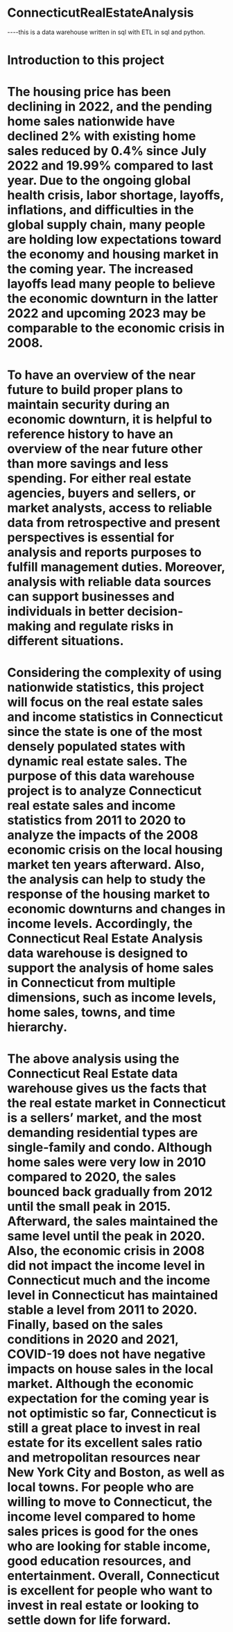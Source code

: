# ConnecticutRealEstateAnalysis
----this is a data warehouse written in sql with ETL in sql and python.

# Introduction to this project

# The housing price has been declining in 2022, and the pending home sales nationwide have declined 2% with existing home sales reduced by 0.4% since July 2022 and 19.99% compared to last year. Due to the ongoing global health crisis, labor shortage, layoffs, inflations, and difficulties in the global supply chain, many people are holding low expectations toward the economy and housing market in the coming year. The increased layoffs lead many people to believe the economic downturn in the latter 2022 and upcoming 2023 may be comparable to the economic crisis in 2008. 
# To have an overview of the near future to build proper plans to maintain security during an economic downturn, it is helpful to reference history to have an overview of the near future other than more savings and less spending. For either real estate agencies, buyers and sellers, or market analysts, access to reliable data from retrospective and present perspectives is essential for analysis and reports purposes to fulfill management duties. Moreover, analysis with reliable data sources can support businesses and individuals in better decision-making and regulate risks in different situations.
# Considering the complexity of using nationwide statistics, this project will focus on the real estate sales and income statistics in Connecticut since the state is one of the most densely populated states with dynamic real estate sales. The purpose of this data warehouse project is to analyze Connecticut real estate sales and income statistics from 2011 to 2020 to analyze the impacts of the 2008 economic crisis on the local housing market ten years afterward. Also, the analysis can help to study the response of the housing market to economic downturns and changes in income levels. Accordingly, the Connecticut Real Estate Analysis data warehouse is designed to support the analysis of home sales in Connecticut from multiple dimensions, such as income levels, home sales, towns, and time hierarchy.
# The above analysis using the Connecticut Real Estate data warehouse gives us the facts that the real estate market in Connecticut is a sellers’ market, and the most demanding residential types are single-family and condo. Although home sales were very low in 2010 compared to 2020, the sales bounced back gradually from 2012 until the small peak in 2015. Afterward, the sales maintained the same level until the peak in 2020. Also, the economic crisis in 2008 did not impact the income level in Connecticut much and the income level in Connecticut has maintained stable a level from 2011 to 2020. Finally, based on the sales conditions in 2020 and 2021, COVID-19 does not have negative impacts on house sales in the local market. Although the economic expectation for the coming year is not optimistic so far, Connecticut is still a great place to invest in real estate for its excellent sales ratio and metropolitan resources near New York City and Boston, as well as local towns. For people who are willing to move to Connecticut, the income level compared to home sales prices is good for the ones who are looking for stable income, good education resources, and entertainment.  Overall, Connecticut is excellent for people who want to invest in real estate or looking to settle down for life forward. 
